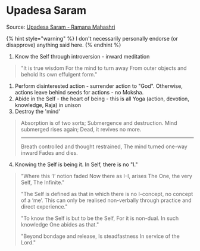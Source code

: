 # Upadesa Saram

Source: [Upadesa Saram - Ramana Mahashri](https://tomdas.com/2019/03/25/ramana-maharshi-upadesa-saram-the-essence-of-the-teachings/)

{% hint style="warning" %}
I don't necessarily personally endorse (or disapprove) anything said here.
{% endhint %}

1. Know the Self through introversion - inward meditation

> "It is true wisdom For the mind to turn away From outer objects and behold Its own effulgent form."

1. Perform disinterested action - surrender action to "God". Otherwise, actions leave behind seeds for actions - no Moksha.
2. Abide in the Self - the heart of being - this is all Yoga (action, devotion, knowledge, Raja) in unison
3. Destroy the 'mind'

> Absorption is of two sorts; Submergence and destruction. Mind submerged rises again; Dead, it revives no more.&#x20;
>
> ***
>
> Breath controlled and thought restrained, The mind turned one-way inward Fades and dies.

4. Knowing the Self is being it. In Self, there is no "I."

> "Where this ‘I’ notion faded Now there as I–I, arises The One, the very Self, The Infinite."
>
> "The Self is defined as that in which there is no I-concept, no concept of a ‘me’. This can only be realised non-verbally through practice and direct experience."
>
> "To know the Self is but to be the Self, For it is non-dual. In such knowledge One abides as that."
>
> "Beyond bondage and release, Is steadfastness In service of the Lord."

